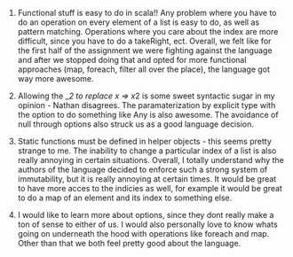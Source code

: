 1. Functional stuff is easy to do in scala!! Any problem where you have to do
an operation on every element of a list is easy to do, as well as pattern
matching. Operations where you care about the index are more difficult, since
you have to do a takeRight, ect. Overall, we felt like for the first half
of the assignment we were fighting against the language and after we stopped
doing that and opted for more functional approaches (map, foreach, filter all
over the place), the language got way more awesome.

2. Allowing the _*2 to replace x => x*2 is some sweet syntactic sugar
in my opinion - Nathan disagrees. The paramaterization by explicit type with
the option to do something like Any is also awesome. The avoidance of
null through options also struck us as a good language decision.

3. Static functions must be defined in helper objects - this seems pretty
strange to me. The inability to change a particular index of a list is also
really annoying in certain situations. Overall, I totally understand why the
authors of the language decided to enforce such a strong system of immutability,
but it is really annoying at certain times. It would be great to have more acces
to the indicies as well, for example it would be great to do a map of an element
and its index to something else.

4. I would like to learn more about options, since they dont really make a ton
of sense to either of us. I would also personally love to know whats going on
underneath the hood with operations like foreach and map. Other than that
we both feel pretty good about the language.
